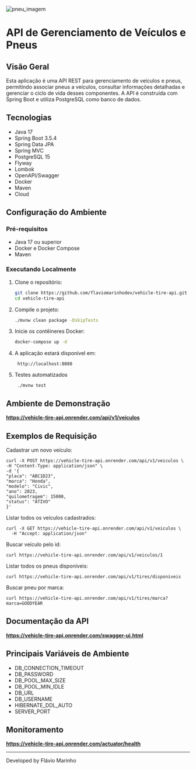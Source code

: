 
![pneu_imagem](https://github.com/user-attachments/assets/bd5eaee1-f054-47a8-8935-ef719ef269bd)

# API de Gerenciamento de Veículos e Pneus

## Visão Geral

Esta aplicação é uma API REST para gerenciamento de veículos e pneus, permitindo associar pneus a veículos, consultar informações detalhadas e gerenciar o ciclo de vida desses componentes. A API é construída com Spring Boot e utiliza PostgreSQL como banco de dados.

## Tecnologias

- Java 17
- Spring Boot 3.5.4
- Spring Data JPA
- Spring MVC
- PostgreSQL 15
- Flyway
- Lombok
- OpenAPI/Swagger
- Docker
- Maven
- Cloud

## Configuração do Ambiente

### Pré-requisitos

- Java 17 ou superior
- Docker e Docker Compose
- Maven

### Executando Localmente

1. Clone o repositório:
   ```bash
   git clone https://github.com/flaviomarinhodev/vehicle-tire-api.git
   cd vehicle-tire-api
   ```

2. Compile o projeto:
   ```bash
   ./mvnw clean package -DskipTests
   ```

3. Inicie os contêineres Docker:
   ```bash
   docker-compose up -d
   ```

4. A aplicação estará disponível em:
   ```
    http://localhost:8080
   ```
5. Testes automatizados
   ```
    ./mvnw test
   ```
   
## Ambiente de Demonstração
  **https://vehicle-tire-api.onrender.com/api/v1/veiculos**



## Exemplos de Requisição

Cadastrar um novo veículo:
   ```
curl -X POST https://vehicle-tire-api.onrender.com/api/v1/veiculos \
-H "Content-Type: application/json" \
-d '{
"placa": "ABC1D23",
"marca": "Honda",
"modelo": "Civic",
"ano": 2023,
"quilometragem": 15000,
"status": "ATIVO"
}'
```
Listar todos os veículos cadastrados:
```
curl -X GET https://vehicle-tire-api.onrender.com/api/v1/veiculos \
  -H "Accept: application/json"
```
Buscar veículo pelo id:
```
curl https://vehicle-tire-api.onrender.com/api/v1/veiculos/1
```
Listar todos os pneus disponíveis:
```
curl https://vehicle-tire-api.onrender.com/api/v1/tires/disponiveis
```
Buscar pneu por marca:
```
curl https://vehicle-tire-api.onrender.com/api/v1/tires/marca?marca=GOODYEAR
```

## Documentação da API

**https://vehicle-tire-api.onrender.com/swagger-ui.html**

## Principais Variáveis de Ambiente
- DB_CONNECTION_TIMEOUT
- DB_PASSWORD
- DB_POOL_MAX_SIZE
- DB_POOL_MIN_IDLE
- DB_URL
- DB_USERNAME
- HIBERNATE_DDL_AUTO
- SERVER_PORT

## Monitoramento

**https://vehicle-tire-api.onrender.com/actuator/health**

---

Developed by Flávio Marinho 
